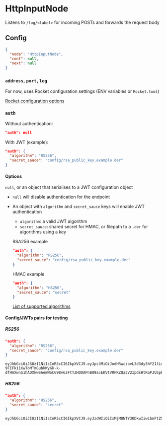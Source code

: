 # HttpInputNode

Listens to `/log/<label>` for incoming POSTs and forwards the request body

## Config

```json
{
  "node": "HttpInputNode",
  "conf": null,
  "next": null
}
```

### `address`, `port`, `log`

For now, uses Rocket configuration settings (ENV variables or `Rocket.toml`)

[Rocket configuration options](https://api.rocket.rs/rocket/config/)

### `auth`

Without authentication:

```json
"auth": null
```

With JWT (example):

```json
"auth": {
  "algorithm": "RS256",
  "secret_sauce": "config/rsa_public_key.example.der"
}
```

#### Options

`null`, or an object that serialises to a JWT configuration object

* `null` will disable authentication for the endpoint

* An object with `algorithm` and `secret_sauce` keys will enable JWT authentication

  * `algorithm`: a valid JWT algorithm
  * `secret_sauce`: shared secret for HMAC, or filepath to a `.der` for algorithms using a key

  RSA256 example
  ```json
  "auth": {
    "algorithm": "RS256",
    "secret_sauce": "config/rsa_public_key.example.der"
  }
  ```

  HMAC example
  ```json
  "auth": {
    "algorithm": "HS256",
    "secret_sauce": "secret"
  }
  ```

  [List of supported algorithms](https://docs.rs/biscuit/0.0.6/biscuit/jwa/enum.SignatureAlgorithm.html)

#### Config/JWTs pairs for testing

##### RS256

```json
"auth": {
  "algorithm": "RS256",
  "secret_sauce": "config/rsa_public_key.example.der"
}
```

```
eyJhbGciOiJSUzI1NiIsInR5cCI6IkpXVCJ9.eyJpc3MiOiJodHRwczovL3d3dy5hY21lLmNvbS8iLCJzdWIiOiJKb2huIERvZSIsImF1ZCI6Imh0dHM6Ly9hY21lLWN1c3RvbWVyLmNvbS8iLCJuYmYiOjEyMzQsImNvbXBhbnkiOiJBQ01FIiwiZGVwYXJ0bWVudCI6IlRvaWxldCBDbGVhbmluZyJ9.THHNGg4AIq2RT30zecAD41is6j1ffGRn6GdK6cpl08esHufG5neJOMTO1fONVykOFgCaJw9jLP7GCdYumsMKU3434QAQyvLCPklHQWE7VcSFSdsf7skcvuvwPtkMWCGrzFK7seVv9OiJzjNzoeyS2d8io7wviFqkpcXwOVZW4ArP5katX4nIoXlwWfcK82E6MacSIL2uq_ha6yL2z7trq3dSszSnUevlWKq-9FIFk11XwToMTmGubkWyGk-k-dfHAXwnS1hADXkwSAemWoCG98v6zFtTZHOOAPnB09acEKVtVRFKZQa3V2IpdsHtRoPJU5pFgCXi8VRebHJm99yTXw
```

##### HS256

```json
"auth": {
  "algorithm": "HS256",
  "secret_sauce": "secret"
}
```

```
eyJhbGciOiJIUzI1NiIsInR5cCI6IkpXVCJ9.eyJzdWIiOiIxMjM0NTY3ODkwIiwibmFtZSI6IkpvaG4gRG9lIiwiYWRtaW4iOnRydWV9.TJVA95OrM7E2cBab30RMHrHDcEfxjoYZgeFONFh7HgQ
```
